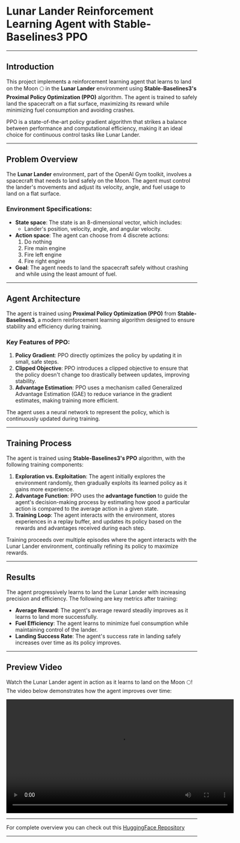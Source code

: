 # Lunar Lander Reinforcement Learning Agent with Stable-Baselines3 PPO

---

## Introduction

This project implements a reinforcement learning agent that learns to land on the Moon 🌕 in the **Lunar Lander** environment using **Stable-Baselines3's Proximal Policy Optimization (PPO)** algorithm. The agent is trained to safely land the spacecraft on a flat surface, maximizing its reward while minimizing fuel consumption and avoiding crashes.

PPO is a state-of-the-art policy gradient algorithm that strikes a balance between performance and computational efficiency, making it an ideal choice for continuous control tasks like Lunar Lander.

---

## Problem Overview

The **Lunar Lander** environment, part of the OpenAI Gym toolkit, involves a spacecraft that needs to land safely on the Moon. The agent must control the lander's movements and adjust its velocity, angle, and fuel usage to land on a flat surface.

### Environment Specifications:
- **State space**: The state is an 8-dimensional vector, which includes:
  - Lander's position, velocity, angle, and angular velocity.
- **Action space**: The agent can choose from 4 discrete actions:
  1. Do nothing
  2. Fire main engine
  3. Fire left engine
  4. Fire right engine
- **Goal**: The agent needs to land the spacecraft safely without crashing and while using the least amount of fuel.

---

## Agent Architecture

The agent is trained using **Proximal Policy Optimization (PPO)** from **Stable-Baselines3**, a modern reinforcement learning algorithm designed to ensure stability and efficiency during training.

### Key Features of PPO:
1. **Policy Gradient**: PPO directly optimizes the policy by updating it in small, safe steps.
2. **Clipped Objective**: PPO introduces a clipped objective to ensure that the policy doesn't change too drastically between updates, improving stability.
3. **Advantage Estimation**: PPO uses a mechanism called Generalized Advantage Estimation (GAE) to reduce variance in the gradient estimates, making training more efficient.

The agent uses a neural network to represent the policy, which is continuously updated during training.

---

## Training Process

The agent is trained using **Stable-Baselines3's PPO** algorithm, with the following training components:

1. **Exploration vs. Exploitation**: The agent initially explores the environment randomly, then gradually exploits its learned policy as it gains more experience.
2. **Advantage Function**: PPO uses the **advantage function** to guide the agent's decision-making process by estimating how good a particular action is compared to the average action in a given state.
3. **Training Loop**: The agent interacts with the environment, stores experiences in a replay buffer, and updates its policy based on the rewards and advantages received during each step.

Training proceeds over multiple episodes where the agent interacts with the Lunar Lander environment, continually refining its policy to maximize rewards.

---

## Results

The agent progressively learns to land the Lunar Lander with increasing precision and efficiency. The following are key metrics after training:

- **Average Reward**: The agent's average reward steadily improves as it learns to land more successfully.
- **Fuel Efficiency**: The agent learns to minimize fuel consumption while maintaining control of the lander.
- **Landing Success Rate**: The agent's success rate in landing safely increases over time as its policy improves.

---

## Preview Video

Watch the Lunar Lander agent in action as it learns to land on the Moon 🌕! The video below demonstrates how the agent improves over time:


<video width="600" controls>
  <source src="Intro to RL/replay.mp4" type="video/mp4">
  Your browser does not support the video tag.
</video>


---

For complete overview you can check out this [HuggingFace Repository](https://huggingface.co/Adiii143/ppo-LunarLander-v2)

---


